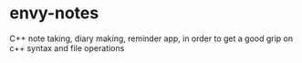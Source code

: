 # envy-notes
C++ note taking, diary making, reminder app, in order to get a good grip on c++ syntax and file operations
